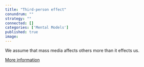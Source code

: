 ```yaml
---
title: "Third-person effect"
conundrum: ""
strategy: ""
connected: []
categories: ['Mental Models']
published: true
image: 
---
```


We assume that mass media affects others more than it effects us.

[More information](https://en.wikipedia.org/wiki/Third-person_effect)


